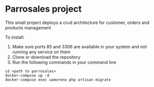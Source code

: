 # Parrosales project

This small project deploys a crud architecture for customer, orders and products 
management

To install:

1. Make sure ports 85 and 3306 are available in your system and not running any service on them
2. Clone or download the repository
3. Run the following commands in your command line

```
cd <path to parrosales> 
docker-compose up -d
docker-compose exec uamoreno php artisan migrate
```


